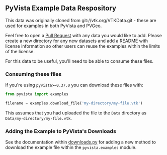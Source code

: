 ## PyVista Example Data Respository

This data was originally cloned from git://vtk.org/VTKData.git - these are used for examples in both PyVista and PVGeo.

Feel free to open a [Pull Request](https://github.com/pyvista/vtk-data/pulls) with any data you would like to add. Please create a new directory for any new datasets and add a README with license information so other users can reuse the examples within the limits of the license.

For this data to be useful, you'll need to be able to consume these files.

### Consuming these files

If you're using ``pyvista>=0.37.0`` you can download these files with:

```py
from pyvista import examples

filename = examples.download_file('my-directory/my-file.vtk')
```

This assumes that you had uploaded the file to the `Data` directory as `Data/my-directory/my-file.vtk`.

### Adding the Example to PyVista's Downloads

See the documentation within [downloads.py](https://github.com/pyvista/pyvista/blob/main/pyvista/examples/downloads.py) for adding a new method to download the example file within the ``pyvista.examples`` module.
